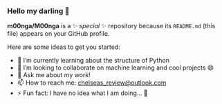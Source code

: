 ### Hello my darling 👋


**m00nga/M00nga** is a ✨ _special_ ✨ repository because its `README.md` (this file) appears on your GitHub profile.

Here are some ideas to get you started:

- 🌱 I’m currently learning about the structure of Python 
- 👯 I’m looking to collaborate on machine learning and cool projects 😄
- 💬 Ask me about my work!
- 📫 How to reach me: chelseas_review@outlook.com
- ⚡ Fun fact: I have no idea what I am doing... 🤔

